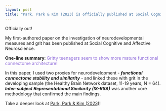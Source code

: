 ```yaml
---
layout: post
title: "Park, Park & Kim (2023) is officially published at Social Cognitive and Affective Neuroscience"
---
```


Officially out! 


My first-authored paper on the investigation of neurodevelopmental measures and grit has been published at Social Cognitive and Affective Neuroscience. 


**One-line summary**:  <span style='color: MediumPurple;'> Gritty teenagers seem to show more mature functional connectome architecture! </span>  


In this paper, I used two proxies for neurodevelopment - _**functional connectome stability and similarity**_ - and linked these with grit in the developing sample (the Healthy Brain Network dataset, 11-19 years, N = 64). _**Inter-subject Representational Similarity (IS-RSA)**_ was another core methodology that confirmed the main findings. 


Take a deeper look at [Park, Park & Kim (2023)](https://academic.oup.com/scan/advance-article/doi/10.1093/scan/nsad047/7272592?searchresult=1)!  
